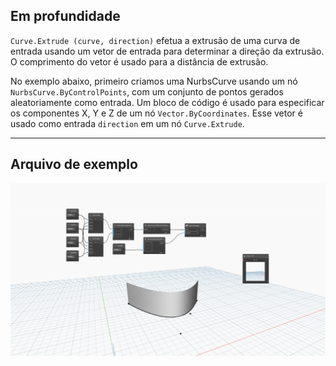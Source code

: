 ## Em profundidade
`Curve.Extrude (curve, direction)` efetua a extrusão de uma curva de entrada usando um vetor de entrada para determinar a direção da extrusão. O comprimento do vetor é usado para a distância de extrusão.

No exemplo abaixo, primeiro criamos uma NurbsCurve usando um nó `NurbsCurve.ByControlPoints`, com um conjunto de pontos gerados aleatoriamente como entrada. Um bloco de código é usado para especificar os componentes X, Y e Z de um nó `Vector.ByCoordinates`. Esse vetor é usado como entrada `direction` em um nó `Curve.Extrude`.
___
## Arquivo de exemplo

![Curve.Extrude(curve, direction)](./Autodesk.DesignScript.Geometry.Curve.Extrude(curve,%20direction)_img.jpg)
